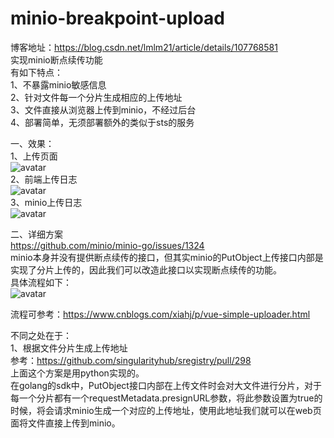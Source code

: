 # minio-breakpoint-upload
博客地址：https://blog.csdn.net/lmlm21/article/details/107768581  
实现minio断点续传功能  
有如下特点：  
1、不暴露minio敏感信息  
2、针对文件每一个分片生成相应的上传地址  
3、文件直接从浏览器上传到minio，不经过后台  
4、部署简单，无须部署额外的类似于sts的服务  

一、效果：  
1、上传页面  
![avatar](https://github.com/yuyuanshifu/minio-breakpoint-upload/blob/master/doc/%E4%B8%8A%E4%BC%A0%E9%A1%B5%E9%9D%A2.png)  
2、前端上传日志  
![avatar](https://github.com/yuyuanshifu/minio-breakpoint-upload/blob/master/doc/%E4%B8%8A%E4%BC%A0%E6%97%A5%E5%BF%97.png)  
3、minio上传日志  
![avatar](https://github.com/yuyuanshifu/minio-breakpoint-upload/blob/master/doc/minio%E4%B8%8A%E4%BC%A0%E6%97%A5%E5%BF%97.png)  

二、详细方案  
https://github.com/minio/minio-go/issues/1324  
minio本身并没有提供断点续传的接口，但其实minio的PutObject上传接口内部是实现了分片上传的，因此我们可以改造此接口以实现断点续传的功能。  
具体流程如下：  
![avatar](https://github.com/yuyuanshifu/minio-breakpoint-upload/blob/master/doc/minio.png)

流程可参考：https://www.cnblogs.com/xiahj/p/vue-simple-uploader.html 

不同之处在于：  
1、根据文件分片生成上传地址  
参考：https://github.com/singularityhub/sregistry/pull/298  
上面这个方案是用python实现的。  
在golang的sdk中，PutObject接口内部在上传文件时会对大文件进行分片，对于每一个分片都有一个requestMetadata.presignURL参数，将此参数设置为true的时候，将会请求minio生成一个对应的上传地址，使用此地址我们就可以在web页面将文件直接上传到minio。
